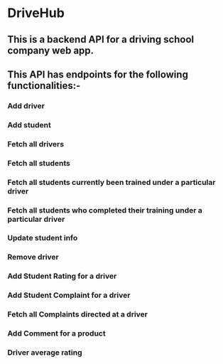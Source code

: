 # DriveHub

## This is a backend API for a driving school company web app.

## This API has endpoints for the following functionalities:-

### Add driver

### Add student

### Fetch all drivers

### Fetch all students

### Fetch all students currently been trained under a particular driver

### Fetch all students who completed their training under a particular driver

### Update student info

### Remove driver

### Add Student Rating for a driver

### Add Student Complaint for a driver

### Fetch all Complaints directed at a driver

### Add Comment for a product

### Driver average rating
